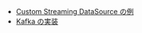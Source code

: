 - [Custom Streaming DataSource の例](https://github.com/phatak-dev/spark-3.0-examples/blob/master/src/main/scala/com/madhukaraphatak/spark/sources/datasourcev2/streaming/SimpleStreamingDataSource.scala)
- [Kafka の実装](https://github.com/apache/spark/blob/master/external/kafka-0-10-sql/src/main/scala/org/apache/spark/sql/kafka010/KafkaSourceProvider.scala)